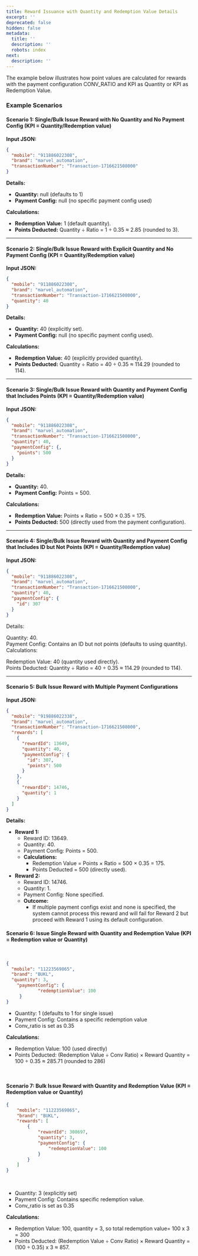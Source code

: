 ```yaml
---
title: Reward Issuance with Quantity and Redemption Value Details
excerpt: ''
deprecated: false
hidden: false
metadata:
  title: ''
  description: ''
  robots: index
next:
  description: ''
---
```

The example below illustrates how point values are calculated for rewards with the payment configuration CONV\_RATIO and KPI as Quantity or KPI as Redemption Value.

### Example Scenarios

#### Scenario 1: Single/Bulk Issue Reward with No Quantity and No Payment Config (KPI = Quantity/Redemption value)

**Input JSON:**

```json
{
  "mobile": "911886022308",
  "brand": "marvel_automation",
  "transactionNumber": "Transaction-1716621508000"
}
```

**Details:**

* **Quantity:** null (defaults to 1)
* **Payment Config:** null (no specific payment config used)

**Calculations:**

* **Redemption Value:** 1 (default quantity).
* **Points Deducted:** Quantity ÷ Ratio = 1 ÷ 0.35 ≈ 2.85 (rounded to 3).

***

#### Scenario 2: Single/Bulk Issue Reward with Explicit Quantity and No Payment Config (KPI = Quantity/Redemption value)

**Input JSON:**

```json
{
  "mobile": "911886022308",
  "brand": "marvel_automation",
  "transactionNumber": "Transaction-1716621508000",
  "quantity": 40
}
```

**Details:**

* **Quantity:** 40 (explicitly set).
* **Payment Config:** null (no specific payment config used).

**Calculations:**

* **Redemption Value:** 40 (explicitly provided quantity).
* **Points Deducted:** Quantity ÷ Ratio = 40 ÷ 0.35 ≈ 114.29 (rounded to 114).

***

#### Scenario 3: Single/Bulk Issue Reward with Quantity and Payment Config that Includes Points (KPI = Quantity/Redemption value)

**Input JSON:**

```json
{
  "mobile": "911886022308",
  "brand": "marvel_automation",
  "transactionNumber": "Transaction-1716621508000",
  "quantity": 40,
  "paymentConfig": {,
    "points": 500
  }
}
```

**Details:**

* **Quantity:** 40.
* **Payment Config:** Points = 500.

**Calculations:**

* **Redemption Value:** Points × Ratio = 500 × 0.35 = 175.
* **Points Deducted:** 500 (directly used from the payment configuration).

***

#### Scenario 4: Single/Bulk Issue Reward with Quantity and Payment Config that Includes ID but Not Points (KPI = Quantity/Redemption value)

**Input JSON:**

```json
{
  "mobile": "911886022308",
  "brand": "marvel_automation",
  "transactionNumber": "Transaction-1716621508000",
  "quantity": 40,
  "paymentConfig": {
    "id": 307
  }
}
```

Details:

Quantity: 40.\
Payment Config: Contains an ID but not points (defaults to using quantity).\
Calculations:

Redemption Value: 40 (quantity used directly).\
Points Deducted: Quantity ÷ Ratio = 40 ÷ 0.35 ≈ 114.29 (rounded to 114).

***

#### Scenario 5: Bulk Issue Reward with Multiple Payment Configurations

**Input JSON:**

```json
{
  "mobile": "919886022338",
  "brand": "marvel_automation",
  "transactionNumber": "Transaction-1716621508000",
  "rewards": [
    {
      "rewardId": 13649,
      "quantity": 40,
      "paymentConfig": {
        "id": 307,
        "points": 500
      }
    },
    {
      "rewardId": 14746,
      "quantity": 1
    }
  ]
}
```

**Details:**

* **Reward 1:**
  * Reward ID: 13649.
  * Quantity: 40.
  * Payment Config: Points = 500.
  * **Calculations:**
    * Redemption Value = Points × Ratio = 500 × 0.35 = 175.
    * Points Deducted = 500 (directly used).
* **Reward 2:**
  * Reward ID: 14746.
  * Quantity: 1.
  * Payment Config: None specified.
  * **Outcome:**
    * If multiple payment configs exist and none is specified, the system cannot process this reward and will fail for Reward 2 but proceed with Reward 1 using its default configuration.

#### Scenario 6: Issue Single Reward with Quantity and Redemption Value (KPI = Redemption value or Quantity)

<br />

```json
{  
  "mobile": "11223569865",  
  "brand": "BUKL",  
  "quantity": 3,  
    "paymentConfig": {  
            "redemptionValue": 100  
     }  
}
```

* Quantity: 1 (defaults to 1 for single issue)
* Payment Config: Contains a specific redemption value
* Conv\_ratio is set as 0.35

**Calculations:**

* Redemption Value: 100 (used directly)
* Points Deducted: (Redemption Value ÷ Conv Ratio) × Reward Quantity = 100 ÷ 0.35 ≈ 285.71 (rounded to 286)

<br />

#### Scenario 7:  Bulk Issue Reward with Quantity and Redemption Value (KPI = Redemption value or Quantity)

```json
{  
    "mobile": "11223569865",  
    "brand": "BUKL",  
    "rewards": [  
        {  
            "rewardId": 308697,  
            "quantity": 3,  
            "paymentConfig": {  
                "redemptionValue": 100  
            }  
        }  
    ]  
}
```

<br />

* Quantity: 3 (explicitly set)
* Payment Config: Contains specific redemption value.
* Conv\_ratio is set as 0.35

**Calculations:**

* Redemption Value: 100, quantity = 3, so total redemption value= 100 x 3 = 300
* Points Deducted: (Redemption Value ÷ Conv Ratio) × Reward Quantity = (100 ÷ 0.35) x 3 ≈ 857.

